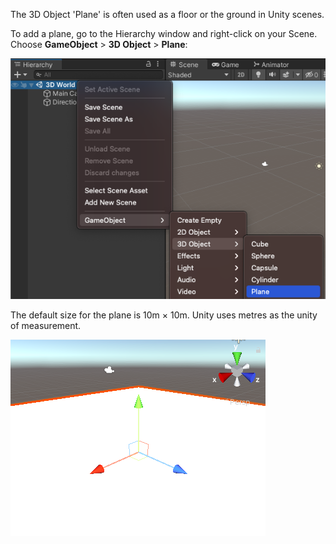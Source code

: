 The 3D Object 'Plane' is often used as a floor or the ground in Unity scenes. 

To add a plane, go to the Hierarchy window and right-click on your Scene. Choose **GameObject** > **3D Object** > **Plane**:

![The Scene with right-click menu extended and Plane highlighted.](images/add-plane.png)

The default size for the plane is 10m × 10m. Unity uses metres as the unity of measurement. 

![The Scene view with new white plane.](images/plane-floor.png)
